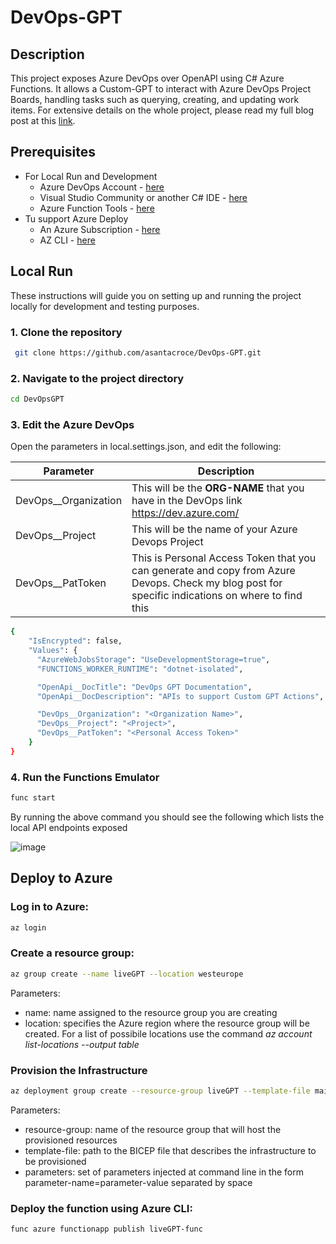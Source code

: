 # DevOps-GPT

## Description
This project exposes Azure DevOps over OpenAPI using C# Azure Functions. It allows a Custom-GPT to interact with Azure DevOps Project Boards, handling tasks such as querying, creating, and updating work items. For extensive details on the whole project, please read my full blog post at this [link](https://blog.andresantacroce.com/custom-gpt-powered-by-azure-functions).

## Prerequisites
* For Local Run and Development
  * Azure DevOps Account - [here](https://azure.microsoft.com/en-gb/products/devops/)
  * Visual Studio Community or another C# IDE - [here](https://visualstudio.microsoft.com/vs/community)
  * Azure Function Tools - [here](https://github.com/Azure/azure-functions-core-tools)
* Tu support Azure Deploy
  * An Azure Subscription - [here](https://azure.microsoft.com/en-us/free/)
  * AZ CLI - [here](https://learn.microsoft.com/en-us/cli/azure/)

## Local Run
These instructions will guide you on setting up and running the project locally for development and testing purposes.

### 1. Clone the repository
```bash
 git clone https://github.com/asantacroce/DevOps-GPT.git
```

### 2. Navigate to the project directory
```bash
cd DevOpsGPT
```
### 3. Edit the Azure DevOps 

Open the parameters in local.settings.json, and edit the following:

| Parameter | Description
|----------|----------
DevOps__Organization|This will be the **ORG-NAME** that you have in the DevOps link https://dev.azure.com/<ORG-NAME>
DevOps__Project|This will be the name of your Azure Devops Project
DevOps__PatToken|This is Personal Access Token that you can generate and copy from Azure Devops. Check my blog post for specific indications on where to find this 

```bash
{
    "IsEncrypted": false,
    "Values": {
      "AzureWebJobsStorage": "UseDevelopmentStorage=true",
      "FUNCTIONS_WORKER_RUNTIME": "dotnet-isolated",

      "OpenApi__DocTitle": "DevOps GPT Documentation",
      "OpenApi__DocDescription": "APIs to support Custom GPT Actions",

      "DevOps__Organization": "<Organization Name>",
      "DevOps__Project": "<Project>",
      "DevOps__PatToken": "<Personal Access Token>"
    }
}
```
### 4. Run the Functions Emulator

```bash
func start
```
By running the above command you should see the following which lists the local API endpoints exposed

![image](https://github.com/asantacroce/DevOps-GPT/assets/45071168/ad812067-36b4-4617-bc09-617971751742)

## Deploy to Azure

### Log in to Azure:
```bash
az login
```

### Create a resource group:
```bash
az group create --name liveGPT --location westeurope
```

Parameters:

- name: name assigned to the resource group you are creating
- location: specifies the Azure region where the resource group will be created. For a list of possibile locations use the command *az account list-locations --output table*

### Provision the Infrastructure

```bash
az deployment group create --resource-group liveGPT --template-file main.bicep --parameters devOpsOrganization=andresantacroce-dev devOpsProject=Yooth
```

Parameters:

- resource-group: name of the resource group that will host the provisioned resources
- template-file: path to the BICEP file that describes the infrastructure to be provisioned
- parameters: set of parameters injected at command line in the form parameter-name=parameter-value separated by space

### Deploy the function using Azure CLI:
```bash
func azure functionapp publish liveGPT-func
```
